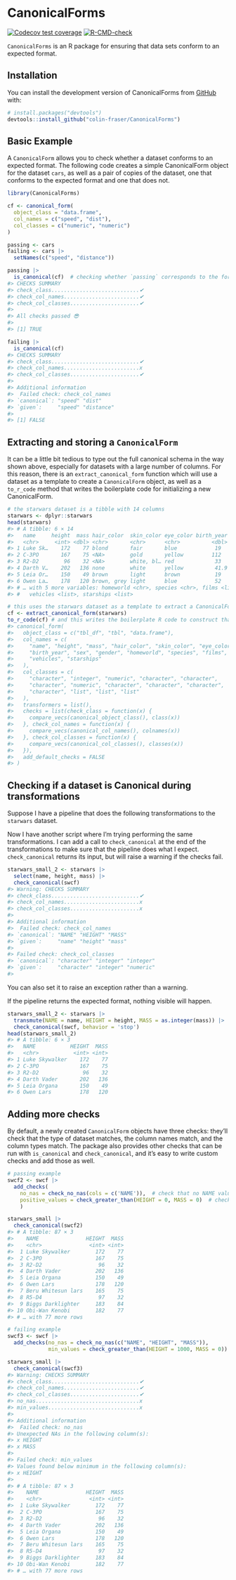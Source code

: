 
<!-- README.md is generated from README.Rmd. Please edit that file -->

# CanonicalForms

<!-- badges: start -->

[![Codecov test
coverage](https://codecov.io/gh/colin-fraser/CanonicalForms/branch/master/graph/badge.svg)](https://app.codecov.io/gh/colin-fraser/CanonicalForms?branch=master)
[![R-CMD-check](https://github.com/colin-fraser/CanonicalForms/workflows/R-CMD-check/badge.svg)](https://github.com/colin-fraser/CanonicalForms/actions)
<!-- badges: end -->

`CanonicalForms` is an R package for ensuring that data sets conform to
an expected format.

## Installation

You can install the development version of CanonicalForms from
[GitHub](https://github.com/) with:

``` r
# install.packages("devtools")
devtools::install_github("colin-fraser/CanonicalForms")
```

## Basic Example

A `CanonicalForm` allows you to check whether a dataset conforms to an
expected format. The following code creates a simple CanonicalForm
object for the dataset `cars`, as well as a pair of copies of the
dataset, one that conforms to the expected format and one that does not.

``` r
library(CanonicalForms)

cf <- canonical_form(
  object_class = "data.frame",
  col_names = c("speed", "dist"),
  col_classes = c("numeric", "numeric")
)

passing <- cars
failing <- cars |> 
  setNames(c("speed", "distance"))

passing |> 
  is_canonical(cf)  # checking whether `passing` corresponds to the form specified in cf
#> CHECKS SUMMARY
#> check_class............................✔
#> check_col_names........................✔
#> check_col_classes......................✔
#> 
#> All checks passed 😎
#> 
#> [1] TRUE

failing |> 
  is_canonical(cf)
#> CHECKS SUMMARY
#> check_class............................✔
#> check_col_names........................x
#> check_col_classes......................✔
#> 
#> Additional information
#>  Failed check: check_col_names
#> `canonical`: "speed" "dist"    
#> `given`:     "speed" "distance"
#> 
#> [1] FALSE
```

## Extracting and storing a `CanonicalForm`

It can be a little bit tedious to type out the full canonical schema in
the way shown above, especially for datasets with a large number of
columns. For this reason, there is an `extract_canonical_form` function
which will use a dataset as a template to create a `CanonicalForm`
object, as well as a `to_r_code` method that writes the boilerplate code
for initializing a new CanonicalForm.

``` r
# the starwars dataset is a tibble with 14 columns
starwars <- dplyr::starwars
head(starwars)
#> # A tibble: 6 × 14
#>   name     height  mass hair_color  skin_color eye_color birth_year sex   gender
#>   <chr>     <int> <dbl> <chr>       <chr>      <chr>          <dbl> <chr> <chr> 
#> 1 Luke Sk…    172    77 blond       fair       blue            19   male  mascu…
#> 2 C-3PO       167    75 <NA>        gold       yellow         112   none  mascu…
#> 3 R2-D2        96    32 <NA>        white, bl… red             33   none  mascu…
#> 4 Darth V…    202   136 none        white      yellow          41.9 male  mascu…
#> 5 Leia Or…    150    49 brown       light      brown           19   fema… femin…
#> 6 Owen La…    178   120 brown, grey light      blue            52   male  mascu…
#> # … with 5 more variables: homeworld <chr>, species <chr>, films <list>,
#> #   vehicles <list>, starships <list>

# this uses the starwars dataset as a template to extract a CanonicalForm
cf <- extract_canonical_form(starwars)
to_r_code(cf) # and this writes the boilerplate R code to construct that form
#> canonical_form(
#>   object_class = c("tbl_df", "tbl", "data.frame"),
#>   col_names = c(
#>     "name", "height", "mass", "hair_color", "skin_color", "eye_color",
#>     "birth_year", "sex", "gender", "homeworld", "species", "films",
#>     "vehicles", "starships"
#>   ),
#>   col_classes = c(
#>     "character", "integer", "numeric", "character", "character",
#>     "character", "numeric", "character", "character", "character",
#>     "character", "list", "list", "list"
#>   ),
#>   transformers = list(),
#>   checks = list(check_class = function(x) {
#>     compare_vecs(canonical_object_class(), class(x))
#>   }, check_col_names = function(x) {
#>     compare_vecs(canonical_col_names(), colnames(x))
#>   }, check_col_classes = function(x) {
#>     compare_vecs(canonical_col_classes(), classes(x))
#>   }),
#>   add_default_checks = FALSE
#> )
```

## Checking if a dataset is Canonical during transformations

Suppose I have a pipeline that does the following transformations to the
`starwars` dataset.

Now I have another script where I’m trying performing the same
transformations. I can add a call to `check_canonical` at the end of the
transformations to make sure that the pipeline does what I expect.
`check_canonical` returns its input, but will raise a warning if the
checks fail.

``` r
starwars_small_2 <- starwars |> 
  select(name, height, mass) |> 
  check_canonical(swcf)
#> Warning: CHECKS SUMMARY
#> check_class............................✔
#> check_col_names........................x
#> check_col_classes......................x
#> 
#> Additional information
#>  Failed check: check_col_names
#> `canonical`: "NAME" "HEIGHT" "MASS"
#> `given`:     "name" "height" "mass"
#> 
#> Failed check: check_col_classes
#> `canonical`: "character" "integer" "integer"
#> `given`:     "character" "integer" "numeric"
#> 
```

You can also set it to raise an exception rather than a warning.

If the pipeline returns the expected format, nothing visible will
happen.

``` r
starwars_small_2 <- starwars |> 
  transmute(NAME = name, HEIGHT = height, MASS = as.integer(mass)) |> 
  check_canonical(swcf, behavior = 'stop')
head(starwars_small_2)
#> # A tibble: 6 × 3
#>   NAME           HEIGHT  MASS
#>   <chr>           <int> <int>
#> 1 Luke Skywalker    172    77
#> 2 C-3PO             167    75
#> 3 R2-D2              96    32
#> 4 Darth Vader       202   136
#> 5 Leia Organa       150    49
#> 6 Owen Lars         178   120
```

## Adding more checks

By default, a newly created `CanonicalForm` objects have three checks:
they’ll check that the type of dataset matches, the column names match,
and the column types match. The package also provides other checks that
can be run with `is_canonical` and `check_canonical`, and it’s easy to
write custom checks and add those as well.

``` r
# passing example
swcf2 <- swcf |> 
  add_checks(
    no_nas = check_no_nas(cols = c('NAME')),  # check that no NAME values are NA
    positive_values = check_greater_than(HEIGHT = 0, MASS = 0)  # check that HEIGHT and MASS are greater than 0
    )

starwars_small |> 
  check_canonical(swcf2)
#> # A tibble: 87 × 3
#>    NAME               HEIGHT  MASS
#>    <chr>               <int> <int>
#>  1 Luke Skywalker        172    77
#>  2 C-3PO                 167    75
#>  3 R2-D2                  96    32
#>  4 Darth Vader           202   136
#>  5 Leia Organa           150    49
#>  6 Owen Lars             178   120
#>  7 Beru Whitesun lars    165    75
#>  8 R5-D4                  97    32
#>  9 Biggs Darklighter     183    84
#> 10 Obi-Wan Kenobi        182    77
#> # … with 77 more rows

# failing example
swcf3 <- swcf |> 
  add_checks(no_nas = check_no_nas(c("NAME", "HEIGHT", "MASS")),
             min_values = check_greater_than(HEIGHT = 1000, MASS = 0))

starwars_small |> 
  check_canonical(swcf3)
#> Warning: CHECKS SUMMARY
#> check_class............................✔
#> check_col_names........................✔
#> check_col_classes......................✔
#> no_nas.................................x
#> min_values.............................x
#> 
#> Additional information
#>  Failed check: no_nas
#> Unexpected NAs in the following column(s):
#> x HEIGHT
#> x MASS
#> 
#> Failed check: min_values
#> Values found below minimum in the following column(s):
#> x HEIGHT
#> 
#> # A tibble: 87 × 3
#>    NAME               HEIGHT  MASS
#>    <chr>               <int> <int>
#>  1 Luke Skywalker        172    77
#>  2 C-3PO                 167    75
#>  3 R2-D2                  96    32
#>  4 Darth Vader           202   136
#>  5 Leia Organa           150    49
#>  6 Owen Lars             178   120
#>  7 Beru Whitesun lars    165    75
#>  8 R5-D4                  97    32
#>  9 Biggs Darklighter     183    84
#> 10 Obi-Wan Kenobi        182    77
#> # … with 77 more rows
```
